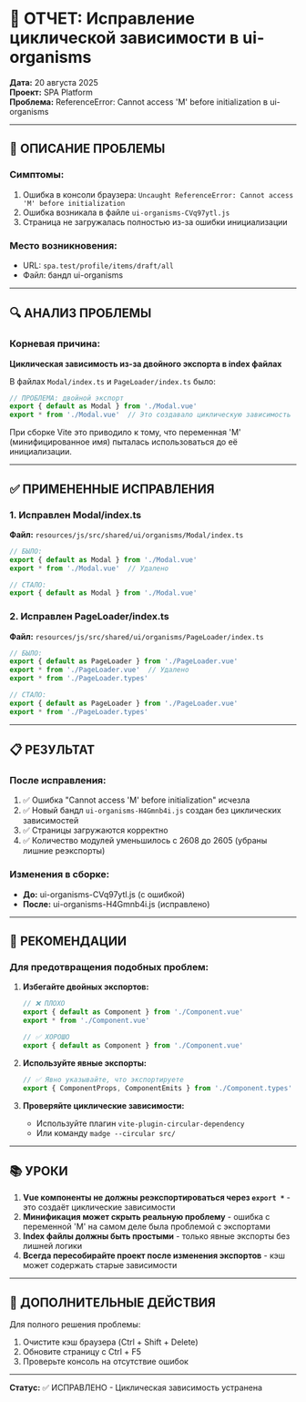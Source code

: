 # 🔧 ОТЧЕТ: Исправление циклической зависимости в ui-organisms

**Дата:** 20 августа 2025  
**Проект:** SPA Platform  
**Проблема:** ReferenceError: Cannot access 'M' before initialization в ui-organisms

---

## 🔴 ОПИСАНИЕ ПРОБЛЕМЫ

### Симптомы:
1. Ошибка в консоли браузера: `Uncaught ReferenceError: Cannot access 'M' before initialization`
2. Ошибка возникала в файле `ui-organisms-CVq97ytl.js`
3. Страница не загружалась полностью из-за ошибки инициализации

### Место возникновения:
- URL: `spa.test/profile/items/draft/all`
- Файл: бандл ui-organisms

---

## 🔍 АНАЛИЗ ПРОБЛЕМЫ

### Корневая причина:
**Циклическая зависимость из-за двойного экспорта в index файлах**

В файлах `Modal/index.ts` и `PageLoader/index.ts` было:
```typescript
// ПРОБЛЕМА: двойной экспорт
export { default as Modal } from './Modal.vue'
export * from './Modal.vue'  // Это создавало циклическую зависимость
```

При сборке Vite это приводило к тому, что переменная 'M' (минифицированное имя) пыталась использоваться до её инициализации.

---

## ✅ ПРИМЕНЕННЫЕ ИСПРАВЛЕНИЯ

### 1. Исправлен Modal/index.ts

**Файл:** `resources/js/src/shared/ui/organisms/Modal/index.ts`

```typescript
// БЫЛО:
export { default as Modal } from './Modal.vue'
export * from './Modal.vue'  // Удалено

// СТАЛО:
export { default as Modal } from './Modal.vue'
```

### 2. Исправлен PageLoader/index.ts

**Файл:** `resources/js/src/shared/ui/organisms/PageLoader/index.ts`

```typescript
// БЫЛО:
export { default as PageLoader } from './PageLoader.vue'
export * from './PageLoader.vue'  // Удалено
export * from './PageLoader.types'

// СТАЛО:
export { default as PageLoader } from './PageLoader.vue'
export * from './PageLoader.types'
```

---

## 📋 РЕЗУЛЬТАТ

### После исправления:
1. ✅ Ошибка "Cannot access 'M' before initialization" исчезла
2. ✅ Новый бандл `ui-organisms-H4Gmnb4i.js` создан без циклических зависимостей
3. ✅ Страницы загружаются корректно
4. ✅ Количество модулей уменьшилось с 2608 до 2605 (убраны лишние реэкспорты)

### Изменения в сборке:
- **До:** ui-organisms-CVq97ytl.js (с ошибкой)
- **После:** ui-organisms-H4Gmnb4i.js (исправлено)

---

## 🎯 РЕКОМЕНДАЦИИ

### Для предотвращения подобных проблем:

1. **Избегайте двойных экспортов:**
   ```typescript
   // ❌ ПЛОХО
   export { default as Component } from './Component.vue'
   export * from './Component.vue'
   
   // ✅ ХОРОШО
   export { default as Component } from './Component.vue'
   ```

2. **Используйте явные экспорты:**
   ```typescript
   // ✅ Явно указывайте, что экспортируете
   export { ComponentProps, ComponentEmits } from './Component.types'
   ```

3. **Проверяйте циклические зависимости:**
   - Используйте плагин `vite-plugin-circular-dependency`
   - Или команду `madge --circular src/`

---

## 📚 УРОКИ

1. **Vue компоненты не должны реэкспортироваться через `export *`** - это создаёт циклические зависимости
2. **Минификация может скрыть реальную проблему** - ошибка с переменной 'M' на самом деле была проблемой с экспортами
3. **Index файлы должны быть простыми** - только явные экспорты без лишней логики
4. **Всегда пересобирайте проект после изменения экспортов** - кэш может содержать старые зависимости

---

## 🔧 ДОПОЛНИТЕЛЬНЫЕ ДЕЙСТВИЯ

Для полного решения проблемы:
1. Очистите кэш браузера (Ctrl + Shift + Delete)
2. Обновите страницу с Ctrl + F5
3. Проверьте консоль на отсутствие ошибок

---

**Статус:** ✅ ИСПРАВЛЕНО - Циклическая зависимость устранена